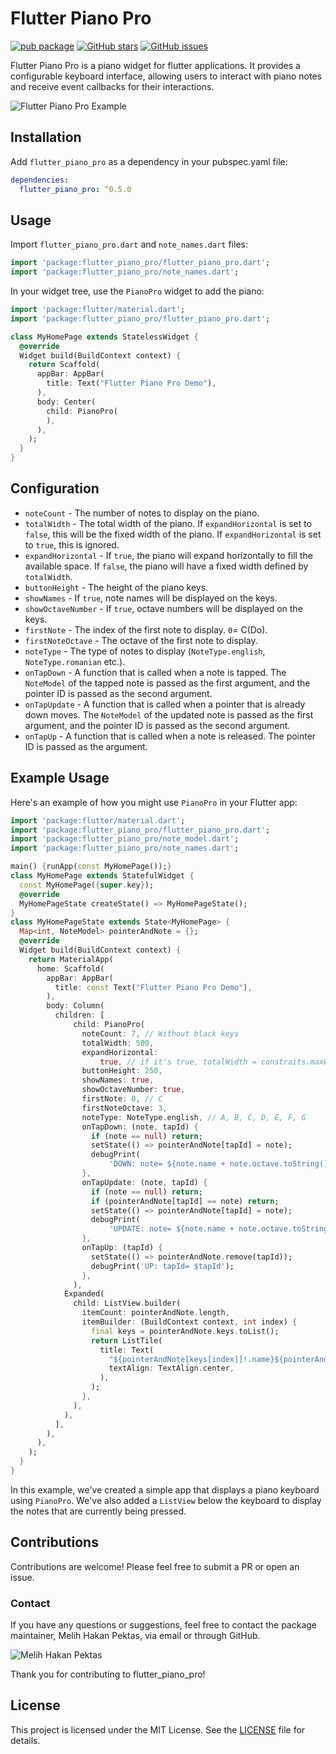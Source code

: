 # Flutter Piano Pro

[![pub package](https://img.shields.io/pub/v/flutter_piano_pro.svg)](https://pub.dev/packages/flutter_piano_pro)
[![GitHub stars](https://img.shields.io/github/stars/MelihHakanPektas/flutter_piano_pro.svg?style=social)](https://github.com/MelihHakanPektas/flutter_piano_pro)
[![GitHub issues](https://img.shields.io/github/issues/MelihHakanPektas/flutter_piano_pro.svg)](https://github.com/MelihHakanPektas/flutter_piano_pro/issues)

Flutter Piano Pro is a piano widget for flutter applications. It provides a configurable keyboard interface, allowing users to interact with piano notes and receive event callbacks for their interactions.

![Flutter Piano Pro Example](https://github.com/MelihHakanPektas/flutter_piano_pro/raw/master/assets/screenshot.png)

## Installation

Add `flutter_piano_pro` as a dependency in your pubspec.yaml file:

```yaml
dependencies:
  flutter_piano_pro: ^0.5.0
```

## Usage

Import `flutter_piano_pro.dart` and `note_names.dart` files:

```dart
import 'package:flutter_piano_pro/flutter_piano_pro.dart';
import 'package:flutter_piano_pro/note_names.dart';
```

In your widget tree, use the `PianoPro` widget to add the piano:

```dart
import 'package:flutter/material.dart';
import 'package:flutter_piano_pro/flutter_piano_pro.dart';

class MyHomePage extends StatelessWidget {
  @override
  Widget build(BuildContext context) {
    return Scaffold(
      appBar: AppBar(
        title: Text("Flutter Piano Pro Demo"),
      ),
      body: Center(
        child: PianoPro(
        ),
      ),
    );
  }
}
```

## Configuration

- `noteCount` - The number of notes to display on the piano.
- `totalWidth` - The total width of the piano. If `expandHorizontal` is set to `false`, this will be the fixed width of the piano. If `expandHorizontal` is set to `true`, this is ignored.
- `expandHorizontal` - If `true`, the piano will expand horizontally to fill the available space. If `false`, the piano will have a fixed width defined by `totalWidth`.
- `buttonHeight` - The height of the piano keys.
- `showNames` - If `true`, note names will be displayed on the keys.
- `showOctaveNumber` - If `true`, octave numbers will be displayed on the keys.
- `firstNote` - The index of the first note to display. `0`= C(Do).
- `firstNoteOctave` - The octave of the first note to display.
- `noteType` - The type of notes to display (`NoteType.english`, `NoteType.romanian` etc.).
- `onTapDown` - A function that is called when a note is tapped. The `NoteModel` of the tapped note is passed as the first argument, and the pointer ID is passed as the second argument.
- `onTapUpdate` - A function that is called when a pointer that is already down moves. The `NoteModel` of the updated note is passed as the first argument, and the pointer ID is passed as the second argument.
- `onTapUp` - A function that is called when a note is released. The pointer ID is passed as the argument.

## Example Usage

Here's an example of how you might use `PianoPro` in your Flutter app:

```Dart
import 'package:flutter/material.dart';
import 'package:flutter_piano_pro/flutter_piano_pro.dart';
import 'package:flutter_piano_pro/note_model.dart';
import 'package:flutter_piano_pro/note_names.dart';

main() {runApp(const MyHomePage());}
class MyHomePage extends StatefulWidget {
  const MyHomePage({super.key});
  @override
  MyHomePageState createState() => MyHomePageState();
}
class MyHomePageState extends State<MyHomePage> {
  Map<int, NoteModel> pointerAndNote = {};
  @override
  Widget build(BuildContext context) {
    return MaterialApp(
      home: Scaffold(
        appBar: AppBar(
          title: const Text("Flutter Piano Pro Demo"),
        ),
        body: Column(
          children: [
              child: PianoPro(
                noteCount: 7, // Without black keys
                totalWidth: 500,
                expandHorizontal:
                    true, // if it's true, totalWidth = constraits.maxWidth
                buttonHeight: 250,
                showNames: true,
                showOctaveNumber: true,
                firstNote: 0, // C
                firstNoteOctave: 3,
                noteType: NoteType.english, // A, B, C, D, E, F, G
                onTapDown: (note, tapId) {
                  if (note == null) return;
                  setState(() => pointerAndNote[tapId] = note);
                  debugPrint(
                      'DOWN: note= ${note.name + note.octave.toString() + (note.isFlat ? "♭" : '')}, tapId= $tapId');
                },
                onTapUpdate: (note, tapId) {
                  if (note == null) return;
                  if (pointerAndNote[tapId] == note) return;
                  setState(() => pointerAndNote[tapId] = note);
                  debugPrint(
                      'UPDATE: note= ${note.name + note.octave.toString() + (note.isFlat ? "♭" : '')}, tapId= $tapId');
                },
                onTapUp: (tapId) {
                  setState(() => pointerAndNote.remove(tapId));
                  debugPrint('UP: tapId= $tapId');
                },
              ),
            Expanded(
              child: ListView.builder(
                itemCount: pointerAndNote.length,
                itemBuilder: (BuildContext context, int index) {
                  final keys = pointerAndNote.keys.toList();
                  return ListTile(
                    title: Text(
                      "${pointerAndNote[keys[index]]!.name}${pointerAndNote[keys[index]]!.octave}${pointerAndNote[keys[index]]!.isFlat ? "♭" : ''}",
                      textAlign: TextAlign.center,
                    ),
                  );
                },
              ),
            ),
          ],
        ),
      ),
    );
  }
}
```

In this example, we've created a simple app that displays a piano keyboard using `PianoPro`. We've also added a `ListView` below the keyboard to display the notes that are currently being pressed.

## Contributions

Contributions are welcome! Please feel free to submit a PR or open an issue.

### Contact

If you have any questions or suggestions, feel free to contact the package maintainer, Melih Hakan Pektas, via email or through GitHub.

![Melih Hakan Pektas](https://avatars.githubusercontent.com/u/108405689?s=100&v=4)

Thank you for contributing to flutter_piano_pro!

## License

This project is licensed under the MIT License. See the [LICENSE](https://github.com/MelihHakanPektas/flutter_piano_pro/blob/main/LICENSE) file for details.
